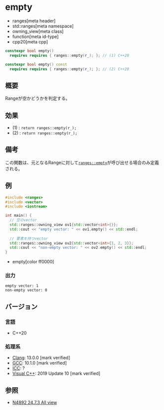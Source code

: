 # empty
* ranges[meta header]
* std::ranges[meta namespace]
* owning_view[meta class]
* function[meta id-type]
* cpp20[meta cpp]

```cpp
constexpr bool empty()
  requires requires { ranges::empty(r_); }; // (1) C++20

constexpr bool empty() const
  requires requires { ranges::empty(r_); }; // (2) C++20
```

## 概要

Rangeが空かどうかを判定する。

## 効果

- (1) : `return ranges::empty(r_);`
- (2) : `return ranges::empty(r_);`

## 備考

この関数は、元となるRangeに対して[`ranges::empty`](../empty.md)が呼び出せる場合のみ定義される。

## 例
```cpp example
#include <ranges>
#include <vector>
#include <iostream>

int main() {
  // 空のvector
  std::ranges::owning_view ov1{std::vector<int>{}};
  std::cout << "empty vector: " << ov1.empty() << std::endl;
  
  // 要素を持つvector
  std::ranges::owning_view ov2{std::vector<int>{1, 2, 3}};
  std::cout << "non-empty vector: " << ov2.empty() << std::endl;
}
```
* empty[color ff0000]

### 出力
```
empty vector: 1
non-empty vector: 0
```

## バージョン
### 言語
- C++20

### 処理系
- [Clang](/implementation.md#clang): 13.0.0 [mark verified]
- [GCC](/implementation.md#gcc): 10.1.0 [mark verified]
- [ICC](/implementation.md#icc): ?
- [Visual C++](/implementation.md#visual_cpp): 2019 Update 10 [mark verified]

## 参照
- [N4892 24.7.3 All view](https://timsong-cpp.github.io/cppwp/n4892/range.all)